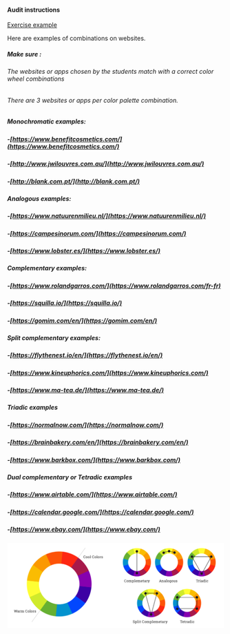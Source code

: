 #### Audit instructions


[Exercise example](https://www.figma.com/file/IXsXrJz9FPKPp8PKQxNhxT/UI---Ex-3?node-id=0%3A1)

Here are examples of combinations on websites. 

##### Make sure :

###### The websites or apps chosen by the students match with a correct color wheel combinations
###### There are 3 websites or apps per color palette combination.

##### Monochromatic examples: 

##### -[https://www.benefitcosmetics.com/](https://www.benefitcosmetics.com/) 
##### -[http://www.jwilouvres.com.au/](http://www.jwilouvres.com.au/) 
##### -[http://blank.com.pt/](http://blank.com.pt/)


##### Analogous examples: 

##### -[https://www.natuurenmilieu.nl/](https://www.natuurenmilieu.nl/) 
##### -[https://campesinorum.com/](https://campesinorum.com/) 
##### -[https://www.lobster.es/](https://www.lobster.es/)


##### Complementary examples: 

##### -[https://www.rolandgarros.com/](https://www.rolandgarros.com/fr-fr) 
##### -[https://squilla.io/](https://squilla.io/) 
##### -[https://gomim.com/en/](https://gomim.com/en/)


##### Split complementary examples: 

##### -[https://flythenest.io/en/](https://flythenest.io/en/) 
##### -[https://www.kineuphorics.com/](https://www.kineuphorics.com/) 
##### -[https://www.ma-tea.de/](https://www.ma-tea.de/)


##### Triadic examples

##### -[https://normalnow.com/](https://normalnow.com/) 
##### -[https://brainbakery.com/en/](https://brainbakery.com/en/) 
##### -[https://www.barkbox.com/](https://www.barkbox.com/)


##### Dual complementary or Tetradic examples

##### -[https://www.airtable.com/](https://www.airtable.com/) 
##### -[https://calendar.google.com/](https://calendar.google.com/) 
##### -[https://www.ebay.com/](https://www.ebay.com/)


![Resource](Resource.png)

